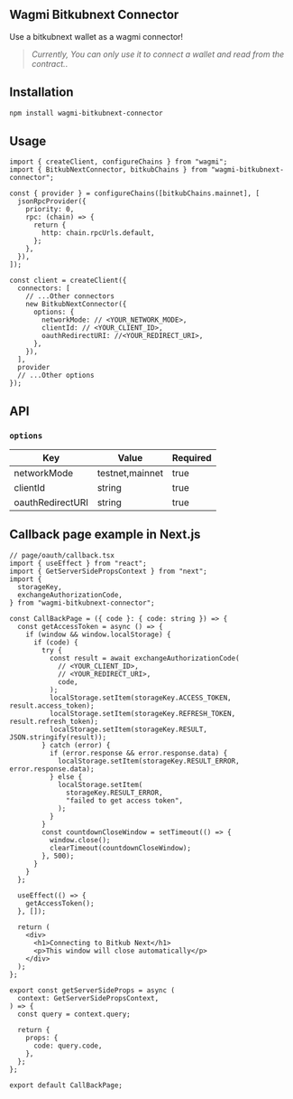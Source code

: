 ## Wagmi Bitkubnext Connector

Use a bitkubnext wallet as a wagmi connector!

> _Currently, You can only use it to connect a wallet and read from the contract._.

## Installation

```bash
npm install wagmi-bitkubnext-connector
```

## Usage

```tsx
import { createClient, configureChains } from "wagmi";
import { BitkubNextConnector, bitkubChains } from "wagmi-bitkubnext-connector";

const { provider } = configureChains([bitkubChains.mainnet], [
  jsonRpcProvider({
    priority: 0,
    rpc: (chain) => {
      return {
        http: chain.rpcUrls.default,
      };
    },
  }),
]);

const client = createClient({
  connectors: [
    // ...Other connectors
    new BitkubNextConnector({
      options: {
        networkMode: // <YOUR_NETWORK_MODE>,
        clientId: // <YOUR_CLIENT_ID>,
        oauthRedirectURI: //<YOUR_REDIRECT_URI>,
      },
    }),
  ],
  provider
  // ...Other options
});
```

## API

### `options`

| Key              | Value           | Required |
| ---------------- | --------------- | -------- |
| networkMode      | testnet,mainnet | true     |
| clientId         | string          | true     |
| oauthRedirectURI | string          | true     |

## Callback page example in Next.js

```tsx
// page/oauth/callback.tsx
import { useEffect } from "react";
import { GetServerSidePropsContext } from "next";
import {
  storageKey,
  exchangeAuthorizationCode,
} from "wagmi-bitkubnext-connector";

const CallBackPage = ({ code }: { code: string }) => {
  const getAccessToken = async () => {
    if (window && window.localStorage) {
      if (code) {
        try {
          const result = await exchangeAuthorizationCode(
            // <YOUR_CLIENT_ID>,
            // <YOUR_REDIRECT_URI>,
            code,
          );
          localStorage.setItem(storageKey.ACCESS_TOKEN, result.access_token);
          localStorage.setItem(storageKey.REFRESH_TOKEN, result.refresh_token);
          localStorage.setItem(storageKey.RESULT, JSON.stringify(result));
        } catch (error) {
          if (error.response && error.response.data) {
            localStorage.setItem(storageKey.RESULT_ERROR, error.response.data);
          } else {
            localStorage.setItem(
              storageKey.RESULT_ERROR,
              "failed to get access token",
            );
          }
        }
        const countdownCloseWindow = setTimeout(() => {
          window.close();
          clearTimeout(countdownCloseWindow);
        }, 500);
      }
    }
  };

  useEffect(() => {
    getAccessToken();
  }, []);

  return (
    <div>
      <h1>Connecting to Bitkub Next</h1>
      <p>This window will close automatically</p>
    </div>
  );
};

export const getServerSideProps = async (
  context: GetServerSidePropsContext,
) => {
  const query = context.query;

  return {
    props: {
      code: query.code,
    },
  };
};

export default CallBackPage;
```
